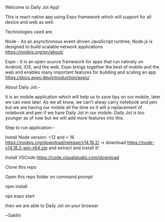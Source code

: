 Welcome to Daily Jot App!

This is react native app using Expo framework which will support for all device and web as well. 

Technologies used are:

Node - As an asynchronous event-driven JavaScript runtime, Node.js is designed to build scalable network applications
https://nodejs.org/en/about/

Expo - It is an open-source framework for apps that run natively on Android, iOS, and the web. Expo brings together the best of mobile and the web and enables many important features for building and scaling an app
https://docs.expo.dev/introduction/expo/

About Daily Jot:-

It is an mobile application which will help us to save tips on our mobile, later we can view later. As we all know, we can't alway carry notebook and pen but we are having our mobile all the time so it will a replacement of notebook and pen if we have Daily Jot in our mobile. Daily Jot is too younger as of now but we will add more features into this.

Step to run application:-

Install Node version: >12 and < 16 https://nodejs.org/download/release/v14.18.2/ -> download  https://node-v14.18.2-win-x64.zip and extract and install it!

Install VSCode https://code.visualstudio.com/download

Clone this repo

Open this repo folder on command prompt

npm install

npx expo start

then we are able to Daily Jot on your browser

~Sakthi




